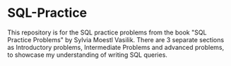 # SQL-Practice
This repository is for the SQL practice problems from the book "SQL Practice Problems" by Sylvia Moestl Vasilik. There are 3 separate sections as Introductory problems, Intermediate Problems and advanced problems, to showcase my understanding of writing SQL queries.
